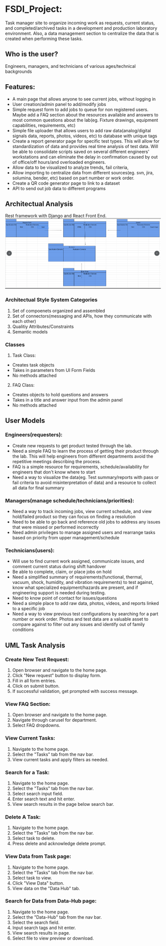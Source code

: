 # FSDI_Project: 
Task manager site to organize incoming work as requests, current status, and completed/archived tasks in a development and production laboratory environment. Also, a data management section to centralize the data that is created when performing these tasks.

## Who is the user?
Engineers, managers, and technicians of various ages/technical backgrounds
## Features:
- A main page that allows anyone to see current jobs, without logging in
- User creation/admin panel to add/modify jobs
- Simple request form to add jobs to queue for non registered users. Maybe add a FAQ section about the resources available and answers to most common questions about the lab(eg. Fixture drawings, equipment capabilities, requirements, etc)
- Simple file uploader that allows users to add raw data(analog/digital signals data, reports, photos, videos, etc) to database with unique tags
- Create a report generator page for specific test types. This will allow for standardization of data and provides real time analysis of test data. Will be able to consolidate scripts saved on several different engineers' workstations and can eliminate the delay in confirmation caused by out of office/off hours/and overloaded engineers.
- Allow data to be visualized to analyze trends, fail criteria, 
- Allow importing to centralize data from different sources(eg. svn, jira, solumina, bender, etc) based on part number or work order.
- Create a QR code generator page to link to a dataset
- API to send out job data to different programs

## Architectual Analysis
Rest framework with Django and React Front End.
![alt text](https://raw.githubusercontent.com/jrjbkr29/FSDI17_CAP_PROJ/main/UX/Arch_Anal.png)

### Architectual Style System Categories
1. Set of compoenets organized and assembled
2. Set of connectors(messaging and APIs, how they communicate with each other)
3. Qualitiy Attributes/Constraints
4. Semantic models
### Classes
1. Task Class:
- Creates task objects
- Takes in parameters from UI Form Fields
- No methods attached
2. FAQ Class:
- Creates objects to hold questions and answers
- Takes in a title and answer input from the admin panel
- No methods attached

## User Models
### Engineers(requesters): 
- Create new requests to get product tested through the lab.
- Need a simple FAQ to learn the process of getting their product through the lab. This will help engineers from different departments avoid the repetitive meetings describing the process.
- FAQ is a simple resource for requirements, schedule/availability for engineers that don't know where to start
- Need a way to visualize the data(eg. Test summary/reports with pass or fail criteria to avoid misinterpretation of data) and a resource to collect all data for final summary
### Managers(manage schedule/technicians/priorities):
- Need a way to track incoming jobs, view current schedule, and view hold/failed product so they can focus on finding a resolution 
- Need to be able to go back and reference old jobs to address any issues that were missed or performed incorrectly
- Need admin privileges to manage assigned users and rearrange tasks based on priority from upper management/schedule
### Technicians(users):
- Will use to find current work assigned, communicate issues, and comment current status during shift handover
- Be able to complete, claim, or place jobs on hold
- Need a simplified summary of requirements(functional, thermal, vacuum, shock, humidity, and vibration requirements) to test against, know what specialized equipment/hazards are present, and if engineering support is needed during testing. 
- Need to know point of contact for issues/questions
- Need a simple place to add raw data, photos, videos, and reports linked to a specific job
- Need a way to view previous test configurations by searching for a part number or work order. Photos and test data are a valuable asset to compare against to filter out any issues and identify out of family conditions

## UML Task Analysis
### Create New Test Request:
1. Open browser and navigate to the home page. 
2. Click "New request" button to display form.
3. Fill in all form entries.
4. Click on submit button.
5. If successful validation, get prompted with success message.

### View FAQ Section:
1. Open browser and navigate to the home page.
2. Navigate through carusel for department.
3. Select FAQ dropdowns.

### View Current Tasks:
1. Navigate to the home page.
2. Select the "Tasks" tab from the nav bar.
3. View current tasks and apply filters as needed.

### Search for a Task:
1. Navigate to the home page.
2. Select the "Tasks" tab from the nav bar.
3. Select search input field.
4. Enter search text and hit enter.
5. View search results in the page below search bar.

### Delete A Task:
1. Navigate to the home page.
2. Select the "Tasks" tab from the nav bar.
3. Select task to delete.
4. Press delete and acknowledge delete prompt.

### View Data from Task page:
1. Navigate to the home page.
2. Select the "Tasks" tab from the nav bar.
3. Select task to view.
4. Click "View Data" button.
5. View data on the "Data Hub" tab.

### Search for Data from Data-Hub page:
1. Navigate to the home page.
2. Select the "Data-Hub" tab from the nav bar.
3. Select the search field.
4. Input search tags and hit enter.
5. View search results in page.
6. Select file to view preview or download.





